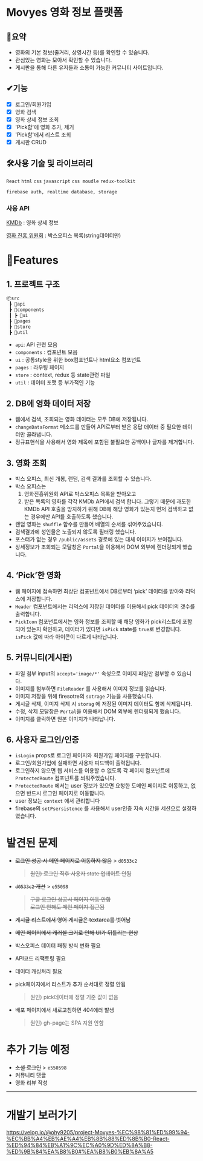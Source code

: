 # Movyes 영화 정보 플랫폼

## 📃요약

- 영화의 기본 정보(줄거리, 상영시간 등)를 확인할 수 있습니다.
- 관심있는 영화는 모아서 확인할 수 있습니다.
- 게시판을 통해 다른 유저들과 소통이 가능한 커뮤니티 사이트입니다.

## ✔기능

- [x] 로그인/회원가입
- [x] 영화 검색
- [x] 영화 상세 정보 조회
- [x] 'Pick함'에 영화 추가, 제거
- [x] 'Pick함'에서 리스트 조회
- [x] 게시판 CRUD

## 🛠사용 기술 및 라이브러리

`React` `html` `css` `javascript` `css moudle` `redux-toolkit`

`firebase auth, realtime database, storage`

### 사용 API

[KMDb](https://www.kmdb.or.kr/info/api/apiDetail/6) : 영화 상세 정보

[영화 진흥 위원회](https://www.kobis.or.kr/kobisopenapi/homepg/apiservice/searchServiceInfo.do?serviceId=searchDailyBoxOffice) : 박스오피스 목록(string데이터만)

# 🌈Features

## 1. 프로젝트 구조

```jsx
📦src
 ┣ 📂api
 ┣ 📂components
 ┃ ┣ 📂ui
 ┣ 📂pages
 ┣ 📂store
 ┣ 📂util
```

- `api`: API 관련 모음
- `components` : 컴포넌트 모음
- `ui` : 공통style을 위한 box컴포넌트나 html요소 컴포넌트
- `pages` : 라우팅 페이지
- `store` : context, redux 등 state관련 파일
- `util` : 데이터 포맷 등 부가적인 기능

## 2. DB에 영화 데이터 저장

- 웹에서 검색, 조회되는 영화 데이터는 모두 DB에 저장됩니다.
- `changeDataFormat` 메소드를 만들어 API로부터 받은 응답 데이터 중 필요한 데이터만 골라냅니다.
- 정규표현식을 사용해서 영화 제목에 포함된 불필요한 공백이나 글자를 제거합니다.

## 3. 영화 조회

- 박스 오피스, 최신 개봉, 랜덤, 검색 결과를 조회할 수 있습니다.
- 박스 오피스는
  1. 영화진흥위원회 API로 박스오피스 목록을 받아오고
  2. 받은 목록의 영화를 각각 KMDb API에서 검색 합니다.
     그렇기 때문에 과도한 KMDb API 호출을 방지하기 위해 DB에 해당 영화가 있는지 먼저 검색하고 없는 경우에만 API를 호출하도록 했습니다.
- 랜덤 영화는 `shuffle` 함수를 만들어 배열의 순서를 섞어주었습니다.
- 검색결과에 성인물은 노출되지 않도록 필터링 했습니다.
- 포스터가 없는 경우 `/public/assets` 경로에 있는 대체 이미지가 보여집니다.
- 상세정보가 조회되는 모달창은 `Portal`을 이용해서 DOM 외부에 렌더링되게 했습니다.

## 4. ‘Pick’한 영화

- 웹 페이지에 접속하면 최상단 컴포넌트에서 DB로부터 ‘pick’ 데이터를 받아와 리덕스에 저장합니다.
- `Header` 컴포넌트에서는 리덕스에 저장된 데이터를 이용해서 pick 데이터의 갯수를 출력합니다.
- `PickIcon` 컴포넌트에서는 영화 정보를 조회할 때 해당 영화가 pick리스트에 포함되어 있는지 확인하고, 데이터가 있다면 `isPick` state를 `true`로 변경합니다. `isPick` 값에 따라 아이콘이 다르게 나타납니다.

## 5. 커뮤니티(게시판)

- 파일 첨부 input의 `accept='image/*'` 속성으로 이미지 파일만 첨부할 수 있습니다.
- 이미지를 첨부하면 `FileReader` 를 사용해서 이미지 정보를 읽습니다.
- 이미지 저장을 위해 firesotre의 `sotrage` 기능을 사용했습니다.
- 게시글 삭제, 이미지 삭제 시 `storag` 에 저장된 이미지 데이터도 함께 삭제됩니다.
- 수정, 삭제 모달창은 `Portal`을 이용해서 DOM 외부에 렌더링되게 했습니다.
- 이미지를 클릭하면 원본 이미지가 나타납니다.

## 6. 사용자 로그인/인증

- `isLogin` props로 로그인 페이지와 회원가입 페이지를 구분합니다.
- 로그인/회원가입에 실패하면 사용자 피드백이 출력됩니다.
- 로그인하지 않으면 웹 서비스를 이용할 수 없도록 각 페이지 컴포넌트에 `ProtectedRoute` 컴포넌트를 씌워주었습니다.
- `ProtectedRoute` 에서는 user 정보가 있으면 요청한 도메인 페이지로 이동하고, 없으면 반드시 로그인 페이지로 이동합니다.
- user 정보는 `context` 에서 관리합니다
- firebase의 `setPsersistence` 를 사용해서 user인증 지속 시간을 세션으로 설정하였습니다.

# 발견된 문제

- ~~로그인 성공 시 메인 페이지로 이동하지 않음~~ > `d0533c2`
  > ~~원인) 로그인 직후 사용자 state 업데이트 안됨~~
- ~~`d0533c2` 개선~~ > `e55098`

  > ~~구글 로그인 성공시 페이지 이동 안함~~  
  > ~~로그인 안해도 메인 페이지 접근됨~~

- ~~게시글 리스트에서 영어 게시글은 textarea를 벗어남~~
- ~~메인 페이지에서 캐러셀 크기로 인해 UI가 뒤틀리는 현상~~
- 박스오피스 데이터 패칭 방식 변화 필요
- API코드 리팩토링 필요
- 데이터 캐싱처리 필요
- pick페이지에서 리스트가 추가 순서대로 정렬 안됨
  > 원인) pick데이터에 정렬 기준 값이 없음
- 배포 페이지에서 새로고침하면 404에러 발생
  > 원인) gh-page는 SPA 지원 안함

# 추가 기능 예정

- ~~소셜 로그인~~ > `e550598`
- 커뮤니티 댓글
- 영화 리뷰 작성

---

# 개발기 보러가기

https://velog.io/@ohy9205/project-Movyes-%EC%98%81%ED%99%94-%EC%BB%A4%EB%AE%A4%EB%8B%88%ED%8B%B0-React-%ED%94%84%EB%A1%9C%EC%A0%9D%ED%8A%B8-%ED%9B%84%EA%B8%B0#%EA%B8%B0%EB%8A%A5
